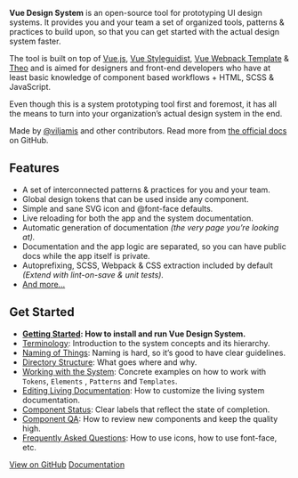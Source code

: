 **Vue Design System** is an open-source tool for prototyping UI design systems.
It provides you and your team a set of organized tools, patterns & practices to
build upon, so that you can get started with the actual design system faster.

The tool is built on top of [Vue.js](https://vuejs.org),
[Vue Styleguidist](https://github.com/vue-styleguidist/vue-styleguidist),
[Vue Webpack Template](http://vuejs-templates.github.io/webpack/) &
[Theo](https://github.com/salesforce-ux/theo) and is aimed for designers and
front-end developers who have at least basic knowledge of component based
workflows + HTML, SCSS & JavaScript.

Even though this is a system prototyping tool first and foremost, it has all the
means to turn into your organization’s actual design system in the end.

Made by [@viljamis](https://twitter.com/viljamis) and other contributors. Read
more from [the official docs](https://github.com/viljamis/vue-design-system) on
GitHub.

## Features

* A set of interconnected patterns & practices for you and your team.
* Global design tokens that can be used inside any component.
* Simple and sane SVG icon and @font-face defaults.
* Live reloading for both the app and the system documentation.
* Automatic generation of documentation _(the very page you’re looking at)._
* Documentation and the app logic are separated, so you can have public docs
  while the app itself is private.
* Autoprefixing, SCSS, Webpack & CSS extraction included by default _(Extend
  with lint-on-save & unit tests)._
* [And more…](https://github.com/viljamis/vue-design-system)

## Get Started

* **[Getting Started](https://github.com/viljamis/vue-design-system/wiki/getting-started):
  How to install and run Vue Design System.**
* [Terminology](https://github.com/viljamis/vue-design-system/wiki/terminology):
  Introduction to the system concepts and its hierarchy.
* [Naming of Things](https://github.com/viljamis/vue-design-system/wiki/naming-of-Things):
  Naming is hard, so it’s good to have clear guidelines.
* [Directory Structure](https://github.com/viljamis/vue-design-system/wiki/directory-structure):
  What goes where and why.
* [Working with the System](https://github.com/viljamis/vue-design-system/wiki/working-with-the-system):
  Concrete examples on how to work with `Tokens`, `Elements` , `Patterns` and
  `Templates`.
* [Editing Living Documentation](https://github.com/viljamis/vue-design-system/wiki/editing-living-documentation):
  How to customize the living system documentation.
* [Component Status](https://github.com/viljamis/vue-design-system/wiki/Component-Status):
  Clear labels that reflect the state of completion.
* [Component QA](https://github.com/viljamis/vue-design-system/wiki/Component-QA):
  How to review new components and keep the quality high.
* [Frequently Asked Questions](<https://github.com/viljamis/vue-design-system/wiki/frequently-asked-questions-(FAQ)>):
  How to use icons, how to use font-face, etc.

<a href="https://github.com/viljamis/vue-design-system" class="button button-">View
on GitHub</a>
<a href="https://github.com/viljamis/vue-design-system/wiki" class="button button--secondary">Documentation</a>

